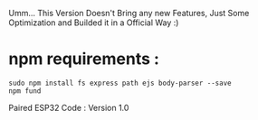 Umm...
This Version Doesn't Bring any new Features,
Just Some Optimization and Builded it in a Official Way :)

# npm requirements :
```
sudo npm install fs express path ejs body-parser --save
npm fund
```

Paired ESP32 Code : Version 1.0